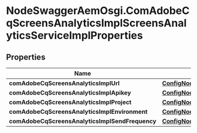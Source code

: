 # NodeSwaggerAemOsgi.ComAdobeCqScreensAnalyticsImplScreensAnalyticsServiceImplProperties

## Properties

Name | Type | Description | Notes
------------ | ------------- | ------------- | -------------
**comAdobeCqScreensAnalyticsImplUrl** | [**ConfigNodePropertyString**](ConfigNodePropertyString.md) |  | [optional] 
**comAdobeCqScreensAnalyticsImplApikey** | [**ConfigNodePropertyString**](ConfigNodePropertyString.md) |  | [optional] 
**comAdobeCqScreensAnalyticsImplProject** | [**ConfigNodePropertyString**](ConfigNodePropertyString.md) |  | [optional] 
**comAdobeCqScreensAnalyticsImplEnvironment** | [**ConfigNodePropertyDropDown**](ConfigNodePropertyDropDown.md) |  | [optional] 
**comAdobeCqScreensAnalyticsImplSendFrequency** | [**ConfigNodePropertyInteger**](ConfigNodePropertyInteger.md) |  | [optional] 


